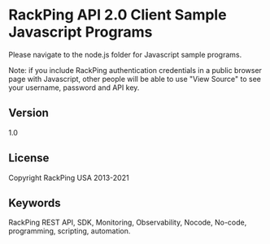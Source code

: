 # RackPing API 2.0 Client Sample Javascript Programs

Please navigate to the node.js folder for Javascript sample programs.

Note: if you include RackPing authentication credentials in a public browser page with Javascript, other people will be able to use "View Source" to see your username, password and API key.

## Version

1.0

## License

Copyright RackPing USA 2013-2021

## Keywords

RackPing REST API, SDK, Monitoring, Observability, Nocode, No-code, programming, scripting, automation.

